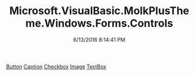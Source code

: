 ﻿---
title: Microsoft.VisualBasic.MolkPlusTheme.Windows.Forms.Controls
date: 6/13/2016 8:14:41 PM
---

[Button](T-Microsoft.VisualBasic.MolkPlusTheme.Windows.Forms.Controls.Button.html)
[Caption](T-Microsoft.VisualBasic.MolkPlusTheme.Windows.Forms.Controls.Caption.html)
[Checkbox](T-Microsoft.VisualBasic.MolkPlusTheme.Windows.Forms.Controls.Checkbox.html)
[Image](T-Microsoft.VisualBasic.MolkPlusTheme.Windows.Forms.Controls.Image.html)
[TextBox](T-Microsoft.VisualBasic.MolkPlusTheme.Windows.Forms.Controls.TextBox.html)
